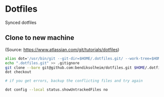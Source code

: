 # Dotfiles

Synced dotfiles

## Clone to new machine

(Source: https://www.atlassian.com/git/tutorials/dotfiles)

```sh
alias dot='/usr/bin/git --git-dir=$HOME/.dotfiles.git/ --work-tree=$HOME'
echo ".dotfiles.git" >> .gitignore
git clone --bare git@github.com:bendiksolheim/dotfiles.git $HOME/.dotfiles.git
dot checkout

# if you get errors, backup the conflicting files and try again

dot config --local status.showUntrackedFiles no
```
